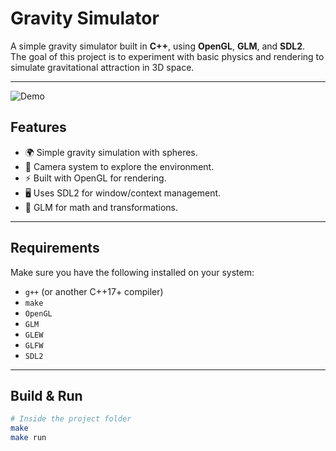 # Gravity Simulator

A simple gravity simulator built in **C++**, using **OpenGL**, **GLM**, and **SDL2**.  
The goal of this project is to experiment with basic physics and rendering to simulate gravitational attraction in 3D space.

---
![Demo](/assets/recordingonline-video-cutter.com-ezgif.com-video-to-gif-converter.gif)
## Features
- 🌍 Simple gravity simulation with spheres.
- 🎥 Camera system to explore the environment.
- ⚡ Built with OpenGL for rendering.
- 🖥️ Uses SDL2 for window/context management.
- 📐 GLM for math and transformations.

---

## Requirements
Make sure you have the following installed on your system:
- `g++` (or another C++17+ compiler)
- `make`
- `OpenGL`
- `GLM`
- `GLEW`
- `GLFW`
- `SDL2`

---

## Build & Run

```bash
# Inside the project folder
make
make run
